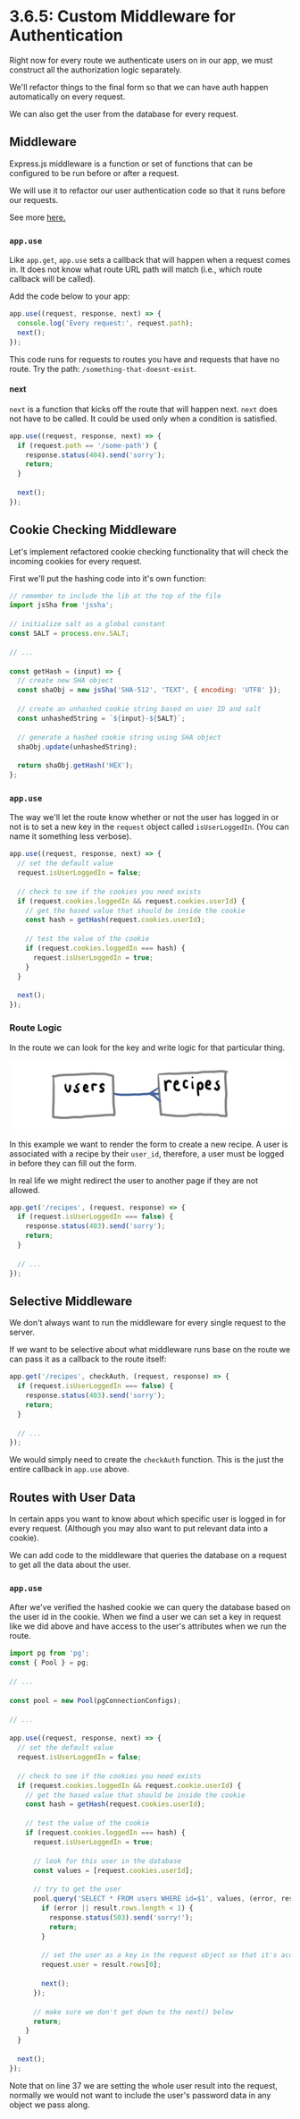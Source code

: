 # 3.6.5: Custom Middleware for Authentication

Right now for every route we authenticate users on in our app, we must construct all the authorization logic separately.

We'll refactor things to the final form so that we can have auth happen automatically on every request.

We can also get the user from the database for every request.

## Middleware

Express.js middleware is a function or set of functions that can be configured to be run before or after a request.

We will use it to refactor our user authentication code so that it runs before our requests.

See more [here.](https://expressjs.com/en/guide/using-middleware.html)

### `app.use`

Like `app.get`, `app.use` sets a callback that will happen when a request comes in. It does not know what route URL path will match \(i.e., which route callback will be called\).

Add the code below to your app:

```javascript
app.use((request, response, next) => {
  console.log('Every request:', request.path);
  next();
});
```

This code runs for requests to routes you have and requests that have no route. Try the path: `/something-that-doesnt-exist`.

#### next

`next` is a function that kicks off the route that will happen next. `next` does not have to be called. It could be used only when a condition is satisfied.

```javascript
app.use((request, response, next) => {
  if (request.path == '/some-path') {
    response.status(404).send('sorry');
    return;
  }

  next();
});
```

## Cookie Checking Middleware

Let's implement refactored cookie checking functionality that will check the incoming cookies for every request.

First we'll put the hashing code into it's own function:

```javascript
// remember to include the lib at the top of the file
import jsSha from 'jssha';

// initialize salt as a global constant
const SALT = process.env.SALT;

// ...

const getHash = (input) => {
  // create new SHA object
  const shaObj = new jsSha('SHA-512', 'TEXT', { encoding: 'UTF8' });

  // create an unhashed cookie string based on user ID and salt
  const unhashedString = `${input}-${SALT}`;

  // generate a hashed cookie string using SHA object
  shaObj.update(unhashedString);

  return shaObj.getHash('HEX');
};
```

### `app.use`

The way we'll let the route know whether or not the user has logged in or not is to set a new key in the `request` object called `isUserLoggedIn`. \(You can name it something less verbose\).

```javascript
app.use((request, response, next) => {
  // set the default value
  request.isUserLoggedIn = false;

  // check to see if the cookies you need exists
  if (request.cookies.loggedIn && request.cookies.userId) {
    // get the hased value that should be inside the cookie
    const hash = getHash(request.cookies.userId);

    // test the value of the cookie
    if (request.cookies.loggedIn === hash) {
      request.isUserLoggedIn = true;
    }
  }

  next();
});
```

### Route Logic

In the route we can look for the key and write logic for that particular thing.

![](../../.gitbook/assets/my-document-13-.jpg)

In this example we want to render the form to create a new recipe. A user is associated with a recipe by their `user_id`, therefore, a user must be logged in before they can fill out the form.

In real life we might redirect the user to another page if they are not allowed.

```javascript
app.get('/recipes', (request, response) => {
  if (request.isUserLoggedIn === false) {
    response.status(403).send('sorry');
    return;
  }

  // ...
});
```

## Selective Middleware

We don't always want to run the middleware for every single request to the server.

If we want to be selective about what middleware runs base on the route we can pass it as a callback to the route itself:

```javascript
app.get('/recipes', checkAuth, (request, response) => {
  if (request.isUserLoggedIn === false) {
    response.status(403).send('sorry');
    return;
  }

  // ...
});
```

We would simply need to create the `checkAuth` function. This is the just the entire callback in `app.use` above.

## Routes with User Data

In certain apps you want to know about which specific user is logged in for every request. \(Although you may also want to put relevant data into a cookie\).

We can add code to the middleware that queries the database on a request to get all the data about the user.

### `app.use`

After we've verified the hashed cookie we can query the database based on the user id in the cookie. When we find a user we can set a key in request like we did above and have access to the user's attributes when we run the route.

```javascript
import pg from 'pg';
const { Pool } = pg;

// ...

const pool = new Pool(pgConnectionConfigs);

// ...

app.use((request, response, next) => {
  // set the default value
  request.isUserLoggedIn = false;

  // check to see if the cookies you need exists
  if (request.cookies.loggedIn && request.cookie.userId) {
    // get the hased value that should be inside the cookie
    const hash = getHash(request.cookies.userId);

    // test the value of the cookie
    if (request.cookies.loggedIn === hash) {
      request.isUserLoggedIn = true;

      // look for this user in the database
      const values = [request.cookies.userId];

      // try to get the user
      pool.query('SELECT * FROM users WHERE id=$1', values, (error, result) => {
        if (error || result.rows.length < 1) {
          response.status(503).send('sorry!');
          return;
        }

        // set the user as a key in the request object so that it's accessible in the route
        request.user = result.rows[0];

        next();
      });

      // make sure we don't get down to the next() below
      return;
    }
  }

  next();
});
```

Note that on line 37 we are setting the whole user result into the request, normally we would not want to include the user's password data in any object we pass along.
